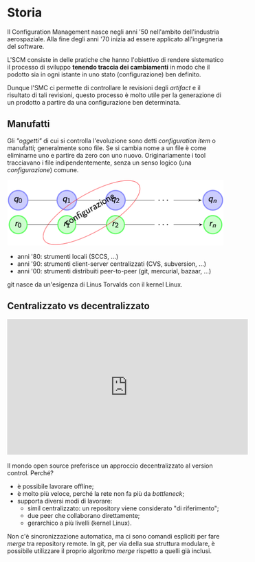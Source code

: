 # Storia
Il Configuration Management nasce negli anni '50 nell'ambito dell'industria aerospaziale. 
Alla fine degli anni '70 inizia ad essere applicato all'ingegneria del software.

L'SCM consiste in delle pratiche che hanno l'obiettivo di rendere sistematico il processo di sviluppo __tenendo traccia dei cambiamenti__ in modo che il podotto sia in ogni istante in uno stato (configurazione) ben definito.

Dunque l'SMC ci permette di controllare le revisioni degli _artifact_ e il risultato di tali revisioni, questo processo è molto utile per la generazione di un prodotto a partire da una configurazione ben determinata.

## Manufatti
Gli _"oggetti"_ di cui si controlla l'evoluzione sono detti _configuration item_ o manufatti; generalmente sono file.
Se si cambia nome a un file è come eliminarne uno e partire da zero con uno nuovo. 
Originariamente i tool tracciavano i file indipendentemente, senza un senso logico (una _configurazione_) comune. 

![Definizione di configurazione](/assets/05_configuration-management.png)

- anni '80: strumenti locali (SCCS, ...)
- anni '90: strumenti client-server centralizzati (CVS, subversion, ...)
- anni '00: strumenti distribuiti peer-to-peer (git, mercurial, bazaar, ...)

git nasce da un'esigenza di Linus Torvalds con il kernel Linux.

## Centralizzato vs decentralizzato
<iframe width="560" height="315" src="https://www.youtube-nocookie.com/embed/4XpnKHJAok8" title="YouTube video player" frameborder="0" allow="accelerometer; autoplay; clipboard-write; encrypted-media; gyroscope; picture-in-picture" allowfullscreen></iframe>

Il mondo open source preferisce un approccio decentralizzato al version control. Perché?
- è possibile lavorare offline;
- è molto più veloce, perché la rete non fa più da _bottleneck_;
- supporta diversi modi di lavorare:
    - simil centralizzato: un repository viene considerato "di riferimento";
    - due peer che collaborano direttamente;
    - gerarchico a più livelli (kernel Linux).

Non c'è sincronizzazione automatica, ma ci sono comandi espliciti per fare _merge_ tra repository remote.
In git, per via della sua struttura modulare, è possibile utilizzare il proprio algoritmo _merge_ rispetto a quelli già inclusi. 
